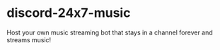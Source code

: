 # discord-24x7-music
Host your own music streaming bot that stays in a channel forever and streams music!
